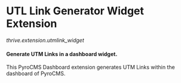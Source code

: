 # UTL Link Generator Widget Extension

*thrive.extension.utmlink_widget*

#### Generate UTM Links in a dashboard widget.

This PyroCMS Dashboard extension generates UTM Links within the dashboard of PyroCMS.
